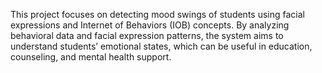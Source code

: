 This project focuses on detecting mood swings of students using facial expressions and Internet of Behaviors (IOB) concepts. By analyzing behavioral data and facial expression patterns, the system aims to understand students’ emotional states, which can be useful in education, counseling, and mental health support.
